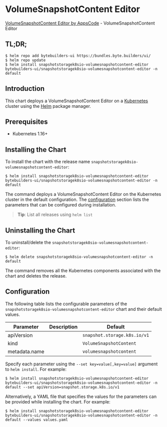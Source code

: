 # VolumeSnapshotContent Editor

[VolumeSnapshotContent Editor by AppsCode](https://byte.builders) - VolumeSnapshotContent Editor

## TL;DR;

```console
$ helm repo add bytebuilders-ui https://bundles.byte.builders/ui/
$ helm repo update
$ helm install snapshotstoragek8sio-volumesnapshotcontent-editor bytebuilders-ui/snapshotstoragek8sio-volumesnapshotcontent-editor -n default
```

## Introduction

This chart deploys a VolumeSnapshotContent Editor on a [Kubernetes](http://kubernetes.io) cluster using the [Helm](https://helm.sh) package manager.

## Prerequisites

- Kubernetes 1.16+

## Installing the Chart

To install the chart with the release name `snapshotstoragek8sio-volumesnapshotcontent-editor`:

```console
$ helm install snapshotstoragek8sio-volumesnapshotcontent-editor bytebuilders-ui/snapshotstoragek8sio-volumesnapshotcontent-editor -n default
```

The command deploys a VolumeSnapshotContent Editor on the Kubernetes cluster in the default configuration. The [configuration](#configuration) section lists the parameters that can be configured during installation.

> **Tip**: List all releases using `helm list`

## Uninstalling the Chart

To uninstall/delete the `snapshotstoragek8sio-volumesnapshotcontent-editor`:

```console
$ helm delete snapshotstoragek8sio-volumesnapshotcontent-editor -n default
```

The command removes all the Kubernetes components associated with the chart and deletes the release.

## Configuration

The following table lists the configurable parameters of the `snapshotstoragek8sio-volumesnapshotcontent-editor` chart and their default values.

|   Parameter   | Description |           Default            |
|---------------|-------------|------------------------------|
| apiVersion    |             | `snapshot.storage.k8s.io/v1` |
| kind          |             | `VolumeSnapshotContent`      |
| metadata.name |             | `volumesnapshotcontent`      |


Specify each parameter using the `--set key=value[,key=value]` argument to `helm install`. For example:

```console
$ helm install snapshotstoragek8sio-volumesnapshotcontent-editor bytebuilders-ui/snapshotstoragek8sio-volumesnapshotcontent-editor -n default --set apiVersion=snapshot.storage.k8s.io/v1
```

Alternatively, a YAML file that specifies the values for the parameters can be provided while
installing the chart. For example:

```console
$ helm install snapshotstoragek8sio-volumesnapshotcontent-editor bytebuilders-ui/snapshotstoragek8sio-volumesnapshotcontent-editor -n default --values values.yaml
```
